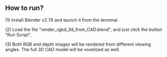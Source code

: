 ## How to run?
(1) Install Blender v2.78 and launch it from the terminal.

(2) Load the file "render_rgbd_3d_from_CAD.blend", and just click the button "Run Script".

(3) Both RGB and depth images will be rendered from different viewing angles. The full 3D CAD model will be voxelized as well.
